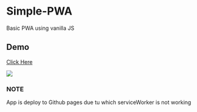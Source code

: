 # Simple-PWA

Basic PWA using vanilla JS

## Demo

[Click Here](https://hamsahmedansari.github.io/Simple-PWA/)

![](https://media.giphy.com/media/8YvMcga8sWGw9x0gSB/giphy.gif)

### NOTE

App is deploy to Github pages due tu which serviceWorker is not working
